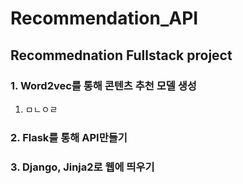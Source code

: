 # Recommendation_API

## Recommednation Fullstack project

### 1. Word2vec를 통해 콘텐츠 추천 모델 생성
1. ㅁㄴㅇㄹ
### 2. Flask를 통해 API만들기
### 3. Django, Jinja2로 웹에 띄우기
